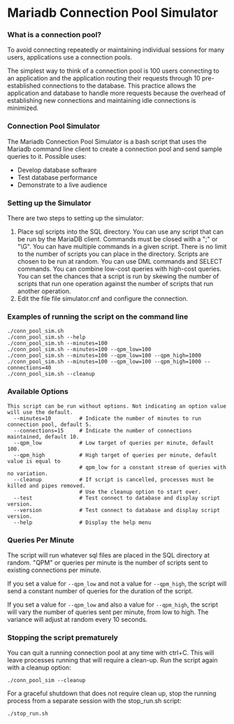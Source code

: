 # Mariadb Connection Pool Simulator

### What is a connection pool?
To avoid connecting repeatedly or maintaining individual sessions for many users, applications use a connection pools.

The simplest way to think of a connection pool is 100 users connecting to an application and the application routing their requests through 10 pre-established connections to the database. This practice allows the application and database to handle more requests because the overhead of establishing new connections and maintaining idle connections is minimized.

### Connection Pool Simulator
The Mariadb Connection Pool Simulator is a bash script that uses the Mariadb command line client to create a connection pool and send sample queries to it. Possible uses:

 - Develop database software
 - Test database performance
 - Demonstrate to a live audience

### Setting up the Simulator
There are two steps to setting up the simulator:

 1. Place sql scripts into the SQL directory. You can use any script that can be run by the MariaDB client. Commands must be closed with a ";" or "\G". You can have multiple commands in a given script. There is no limit to the number of scripts you can place in the directory. Scripts are chosen to be run at random. You can use DML commands and SELECT commands. You can combine low-cost queries with high-cost queries. You can set the chances that a script is run by skewing the number of scripts that run one operation against the number of scripts that run another operation.
 2. Edit the file file simulator.cnf and configure the connection.

### Examples of running the script on the command line

```
./conn_pool_sim.sh
./conn_pool_sim.sh --help
./conn_pool_sim.sh --minutes=100
./conn_pool_sim.sh --minutes=100 --qpm_low=100
./conn_pool_sim.sh --minutes=100 --qpm_low=100 --qpm_high=1000
./conn_pool_sim.sh --minutes=100 --qpm_low=100 --qpm_high=1000 --connections=40
./conn_pool_sim.sh --cleanup
```    
    
### Available Options

```
This script can be run without options. Not indicating an option value will use the default.
  --minutes=10         # Indicate the number of minutes to run connection pool, default 5.
  --connections=15     # Indicate the number of connections maintained, default 10.
  --qpm_low            # Low target of queries per minute, default 100.
  --qpm_high           # High target of queries per minute, default value is equal to
                       # qpm_low for a constant stream of queries with no variation.
  --cleanup            # If script is cancelled, processes must be killed and pipes removed.
                       # Use the cleanup option to start over.
  --test               # Test connect to database and display script version.
  --version            # Test connect to database and display script version.
  --help               # Display the help menu
```

### Queries Per Minute

The script will run whatever sql files are placed in the SQL directory at random. "QPM" or queries per minute is the number of scripts sent to existing connections per minute.

If you set a value for  `--qpm_low` and not a value for `--qpm_high`, the script will send a constant number of queries for the duration of the script.

If you set a value for `--qpm_low` and also a value for `--qpm_high`, the script will vary the number of queries sent per minute, from low to high. The variance will adjust at random every 10 seconds. 

### Stopping the script prematurely

You can quit a running connection pool at any time with ctrl+C. This will leave processes running that will require a clean-up. Run the script again with a cleanup option:
```
./conn_pool_sim --cleanup
```
For a graceful shutdown that does not require clean up, stop the running process from a separate session with the stop_run.sh script:
```
./stop_run.sh
```